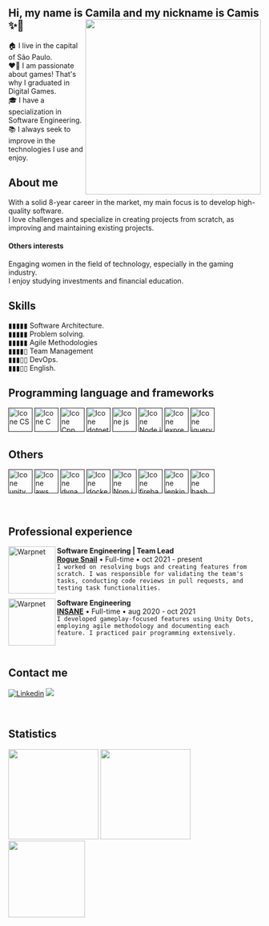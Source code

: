 ## Hi, my name is Camila and my nickname is Camis ✨👋 <img src="https://github.com/marquesbelem/marquesbelem/assets/22681072/0af894d6-91bd-42da-9a1a-b575bd491190" min-width="350px" max-width="350px" width="350px" align="right"/> 

🏠 I live in the capital of São Paulo. </br>
❤️‍🔥 I am passionate about games! That's why I graduated in Digital Games. </br>
🎓 I have a specialization in Software Engineering. </br>
📚 I always seek to improve in the technologies I use and enjoy.

## About me
With a solid 8-year career in the market, my main focus is to develop high-quality software. </br>
I love challenges and specialize in creating projects from scratch, as improving and maintaining existing projects.

#### Others interests
Engaging women in the field of technology, especially in the gaming industry. </br>
I enjoy studying investments and financial education.

## Skills
▮▮▮▮▮ Software Architecture. </br>
▮▮▮▮▮ Problem solving. </br>
▮▮▮▮▮ Agile Methodologies </br>
▮▮▮▮▯ Team Management </br>
▮▮▮▯▯ DevOps. </br>
▮▮▮▯▯ English.

## Programming language and frameworks
[<img height="48px" width="48px" alt="Icone CS" src="https://skillicons.dev/icons?i=cs"/>]()
[<img height="48px" width="48px" alt="Icone C" src="https://skillicons.dev/icons?i=c"/>]()
[<img height="48px" width="48px" alt="Icone Cpp" src="https://skillicons.dev/icons?i=cpp"/>]()
[<img height="48px" width="48px" alt="Icone dotnet" src="https://skillicons.dev/icons?i=dotnet"/>]()
[<img height="48px" width="48px" alt="Icone js" src="https://skillicons.dev/icons?i=js"/>]()
[<img height="48px" width="48px" alt="Icone Node.js" src="https://skillicons.dev/icons?i=nodejs"/>]()
[<img height="48px" width="48px" alt="Icone express" src="https://skillicons.dev/icons?i=express"/>]()
[<img height="48px" width="48px" alt="Icone jquery" src="https://skillicons.dev/icons?i=jquery"/>]()

## Others
[<img height="48px" width="48px" alt="Icone unity" src="https://skillicons.dev/icons?i=unity"/>]()
[<img height="48px" width="48px" alt="Icone aws" src="https://skillicons.dev/icons?i=aws"/>]()
[<img height="48px" width="48px" alt="Icone dynamodb" src="https://skillicons.dev/icons?i=dynamodb"/>]()
[<img height="48px" width="48px" alt="Icone docker" src="https://skillicons.dev/icons?i=docker"/>]()
[<img height="48px" width="48px" alt="Icone Npm.js" src="https://i.postimg.cc/L8k9jKJ2/Group.png"/>]()
[<img height="48px" width="48px" alt="Icone firebase" src="https://skillicons.dev/icons?i=firebase"/>]()
[<img height="48px" width="48px" alt="Icone jenkins" src="https://skillicons.dev/icons?i=jenkins"/>]()
[<img height="48px" width="48px" alt="Icone bash" src="https://skillicons.dev/icons?i=bash"/>]()

</br>

## Professional experience
[<img align="left" height="94px" width="94px" alt="Warpnet" src="https://roguesnail.com/wp-content/themes/rogue/images/main_logo2.svg"/>](https://roguesnail.com/)
**Software Engineering | Team Lead** \
[**Rogue Snail**](https://roguesnail.com/) • Full-time • oct 2021 - present </br>
`I worked on resolving bugs and creating features from scratch. I was responsible for validating the team's tasks, conducting code reviews in pull requests, and testing task functionalities.`

[<img align="left" height="94px" width="94px" alt="Warpnet" src="https://static.wixstatic.com/media/f3015c_5a494d2a60f54ca2b09f2aa2e0e8383a~mv2.png/v1/fill/w_830,h_240,al_c,q_85,usm_0.66_1.00_0.01,enc_auto/INSANE_LOGO_BRANCO.png"/>](https://www.insa.ne/)
**Software Engineering** \
[**INSANE**](https://www.insa.ne//) • Full-time • aug 2020 - oct 2021 </br>
`I developed gameplay-focused features using Unity Dots, employing agile methodology and documenting each feature. I practiced pair programming extensively.`

</br>

## Contact me
[<img alt="Linkedin" src="https://img.shields.io/badge/-linkedin-%230077B5?style=for-the-badge&logo=linkedin&logoColor=white"/>](https://www.linkedin.com/in/camila-marques-belem/)
[<img src="https://img.shields.io/badge/-site-%e39913?style=for-the-badge"/>](https://camilambelem.info/)

</br>

## Statistics
<div>
<img loading="lazy" height="180em" src="https://github-readme-stats.vercel.app/api/top-langs/?username=marquesbelem&layout=compact&langs_count=7&theme=radical"/>
<img loading="lazy" height="180em" src="https://github-readme-stats.vercel.app/api/?username=marquesbelem&show_icons=true&include_all_commits=true&theme=radical"/>
<img loading="lazy" height="153em" src="http://github-readme-streak-stats.herokuapp.com/?user=marquesbelem&amp;theme=radical">
</div>
